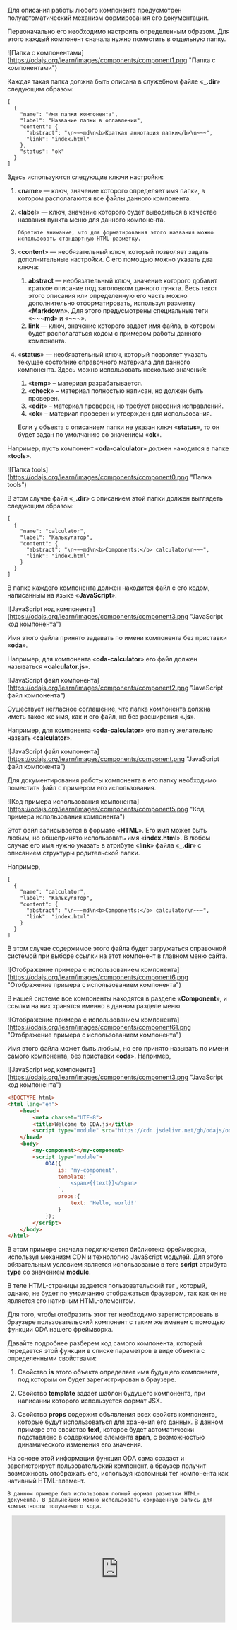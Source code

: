 
Для описания работы любого компонента предусмотрен полуавтоматический механизм формирования его документации.

Первоначально его необходимо настроить определенным образом. Для этого каждый компонент сначала нужно поместить в отдельную папку.

![Папка с компонентами] (https://odajs.org/learn/images/components/component1.png "Папка с компонентами")

Каждая такая папка должна быть описана в служебном файле «**_.dir**» следующим образом:

```text md
[
  {
    "name": "Имя папки компонента",
    "label": "Название папки в оглавлении",
    "content": {
      "abstract": "\n~~~md\n<b>Краткая аннотация папки</b>\n~~~",
      "link": "index.html"
    },
    "status": "ok"
  }
]
```

Здесь используются следующие ключи настройки:

1. «**name**» — ключ, значение которого определяет имя папки, в котором располагаются все файлы данного компонента.

1. «**label**» — ключ, значение которого будет выводиться в качестве названия пункта меню для данного компонента.

    ```info _hideGutter
    Обратите внимание, что для форматирования этого названия можно использовать стандартную HTML-разметку.
    ```

1. «**content**» —  необязательный ключ, который позволяет задать дополнительные настройки. С его помощью можно указать два ключа:
    1. **abstract** — необязательный ключ, значение которого добавит краткое описание под заголовком данного пункта. Весь текст этого описания или определенную его часть можно дополнительно отформатировать, используя разметку «**Markdown**». Для этого предусмотрены специальные теги «**~~~md**» и «**~~~**».
    1. **link** — ключ, значение которого задает имя файла, в котором будет располагаться кодом с примером работы данного компонента.

1. «**status**» — необязательный ключ, который позволяет указать текущее состояние справочного материала для данного компонента. Здесь можно использовать несколько значений:

    1. «**temp**» – материал разрабатывается.
    1. «**check**» – материал полностью написан, но должен быть проверен.
    1. «**edit**» – материал проверен, но требует внесения исправлений.
    1. «**ok**» – материал проверен и утвержден для использования.

    Если у объекта с описанием папки не указан ключ «**status**», то он будет задан по умолчанию со значением «**ok**».

Например, пусть компонент «**oda-calculator**» должен находится в папке «**tools**».

![Папка tools] (https://odajs.org/learn/images/components/component0.png "Папка tools")

В этом случае файл «**_.dir**» с описанием этой папки должен выглядеть следующим образом:

```text md
[
  {
    "name": "calculator",
    "label": "Калькулятор",
    "content": {
      "abstract": "\n~~~md\n<b>Components:</b> calculator\n~~~",
      "link": "index.html"
    }
  }
]
```

В папке каждого компонента должен находится файл с его кодом, написанным на языке «**JavaScript**».

![JavaScript код компонента] (https://odajs.org/learn/images/components/component3.png "JavaScript код компонента")

Имя этого файла принято задавать по имени компонента без приставки «**oda**».

Например, для компонента «**oda-calculator**» его файл должен называться «**calculator.js**».

![JavaScript файл компонента] (https://odajs.org/learn/images/components/component2.png "JavaScript файл компонента")

Существует негласное соглашение, что папка компонента должна иметь такое же имя, как и его файл, но без расширения «**.js**».

Например, для компонента «**oda-calculator**» его папку желательно назвать «**calculator**».

![JavaScript файл компонента] (https://odajs.org/learn/images/components/component.png "JavaScript файл компонента")

Для документирования работы компонента в его папку необходимо поместить файл с примером его использования.

![Код примера использования компонента] (https://odajs.org/learn/images/components/component5.png "Код примера использования компонента")

Этот файл записывается в формате «**HTML**». Его имя может быть любым, но общепринято использовать имя «**index.html**». В любом случае его имя нужно указать в атрибуте «**link**» файла «**_.dir**» с описанием структуры родительской папки.

Например,

```text md
[
  {
    "name": "calculator",
    "label": "Калькулятор",
    "content": {
      "abstract": "\n~~~md\n<b>Components:</b> calculator\n~~~",
      "link": "index.html"
    }
  }
]
```

В этом случае содержимое этого файла будет загружаться справочной системой при выборе ссылки на этот компонент в главном меню сайта.

![Отображение примера с использованием компонента] (https://odajs.org/learn/images/components/component6.png "Отображение примера с использованием компонента")

В нашей системе все компоненты находятся в разделе «**Component**», и ссылки на них хранятся именно в данном разделе меню.

![Отображение примера с использованием компонента] (https://odajs.org/learn/images/components/component61.png "Отображение примера с использованием компонента")

Имя этого файла может быть любым, но его принято называть по имени самого компонента, без приставки «**oda**». Например,

![JavaScript код компонента] (https://odajs.org/learn/images/components/component3.png "JavaScript код компонента")

```html run_edit
<!DOCTYPE html>
<html lang="en">
    <head>
        <meta charset="UTF-8">
        <title>Welcome to ODA.js</title>
        <script type="module" src="https://cdn.jsdelivr.net/gh/odajs/oda/oda.js"></script>
    </head>
    <body>
        <my-component></my-component>
        <script type="module">
            ODA({
                is: 'my-component',
                template: `
                    <span>{{text}}</span>
                `,
                props:{
                    text: 'Hello, world!'
                }
            });
        </script>
    </body>
</html>
```

В этом примере сначала подключается библиотека фреймворка, используя механизм CDN и технологию JavaScript модулей. Для этого обязательным условием является использование в теге **script** атрибута **type** со значением **module**.

В теле HTML-страницы задается пользовательский тег <my-component>, который, однако, не будет по умолчанию отображаться браузером, так как он не является его нативным HTML-элементом.

Для того, чтобы отобразить этот тег необходимо зарегистрировать в браузере пользовательский компонент с таким же именем с помощью функции ODA нашего фреймворка.

Давайте подробнее разберем код самого компонента, который передается этой функции в списке параметров в виде объекта с определенными свойствами:

1. Свойство **is** этого объекта определяет имя будущего компонента, под которым он будет зарегистрирован в браузере.

1. Свойство **template** задает шаблон будущего компонента, при написании которого используется формат JSX.

1. Свойство **props** содержит объявления всех свойств компонента, которые будут использоваться для хранения его данных. В данном примере это свойство **text**, которое будет автоматически подставлено в содержимое элемента **span**, с возможностью динамического изменения его значения.

На основе этой информации функция ODA сама создаст и зарегистрирует пользовательский компонент, а браузер получит возможность отображать его, используя кастомный тег компонента как нативный HTML-элемент.

```info_md
В данном примере был использован полный формат разметки HTML-документа. В дальнейшем можно использовать сокращенную запись для компактности получаемого кода.
```

<div style="position:relative;padding-bottom:48%; margin:10px">
    <iframe src="https://www.youtube.com/embed/GpyzBM5bKQ8?start=0" frameborder="0" allow="accelerometer; autoplay; encrypted-media; gyroscope; picture-in-picture" allowfullscreen
    style="position:absolute;width:100%;height:100%;"></iframe>
</div>
